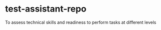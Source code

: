 # test-assistant-repo
 To assess technical skills and readiness to perform tasks at different levels
